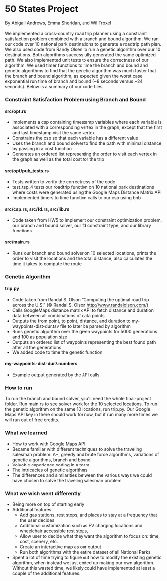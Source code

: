 # 50 States Project

By Abigail Andrews, Emma Sheridan, and Wil Troxel <br />
<br />
We implemented a cross-country road trip planner using a constraint satisfaction problem combined with a branch and bound algorithm. We ran our code over 10 national park destinations to generate a roadtrip path plan. We also used code from Randy Olsen to run a genetic algorithm over our 10 destinations. Both algorithms successfully generated the same optimized path. We also implemented unit tests to ensure the correctness of our algorithm. We used timer functions to time the branch and bound and genetic algorithms to find that the genetic algorithm was much faster that the branch and bound algorithm, as expected given the worst case exponential run time of branch and bound (~8 seconds versus ~24 seconds). Below is a summary of our code files.
<br />

### Constraint Satisfaction Problem using Branch and Bound

#### src/opt.rs

- Implements a csp containing timestamp variables where each variable is associated with a corresponding vertex in the graph, except that the first and last timestamp visit the same vertex
- Constrains the csp so that each variable has a different value
- Uses the branch and bound solver to find the path with minimal distance by passing in a cost function
- Generates an ordered list representing the order to visit each vertex in the graph as well as the total cost for the trip

#### src/opt/pub_tests.rs

- Tests written to verify the correctness of the code
- test_tsp_4 tests our roadtrip function on 10 national park destinations where costs were generated using the Google Maps Distance Matrix API
- Implemented timers to time function calls to our csp using bnb

#### src/csp.rs, src/fd.rs, src/lib.rs

- Code taken from HW5 to implement our constraint optimization problem, our branch and bound solver, our fd constraint type, and our library functions

#### src/main.rs

- Runs our branch and bound solver on 10 selected locations, prints the order to visit the locations and the total distance, also calculates the time it takes to compute the route

### Genetic Algorithm

#### trip.py

- Code taken from Randal S. Olson "Computing the optimal road trip across the U.S." (© Randal S. Olson http://www.randalolson.com/)
- Calls GoogleMaps distance matrix API to fetch distance and duration data between all combinations of data points
- Outputs the from point, to point, distance, and duration to my-waypoints-dist-dur.tsv file to later be parsed by algorithm
- Runs genetic algorithm over the given waypoints for 5000 generations and 100 as population size
- Outputs an ordered list of waypoints representing the best found path after all the generations
- We added code to time the genetic function

#### my-waypoints-dist-dur7.numbers

- Example output generated by the API calls

### How to run

To run the branch and bound solver, you'll need the whole final-project folder. Run main.rs to see solver work for the 10 selected locations. To run the genetic algorithm on the same 10 locations, run trip.py. Our Google Maps API key in there should work for now, but if run many more times we will run out of free credits.

### What we learned

- How to work with Google Maps API
- Became familiar with different techniques to
  solve the traveling salesman problem: A\*, greedy and brute force algorithms,
  variations of genetic algorithms, branch and bound
- Valuable experience coding in a team
- The intricacies of genetic algorithms
- The differences and similarities between the various ways we could have chosen to solve the traveling salesman problem

### What we wish went differently

- Being more on top of starting early
- Additional features:
  - Add gas stations, rest stops, and places to stay at a frequency that the user decides
  - Additional customization such as EV charging locations and wheelchair accessible rest stops,
  - Allow user to decide what they want the algorithm to focus on: time, cost, scenery, etc.
  - Create an interactive map as our output
  - Run both algorithms with the entire dataset of all National Parks
- Spent a lot of time trying to figure out how to modify the existing genetic algorithm, when instead we just ended up making our own algorithm. Without this wasted time, we likely could have implemented at least a couple of the additional features.
